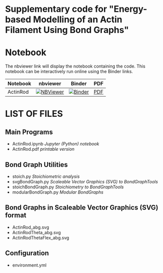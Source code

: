 # Supplementary code for "Energy-based Modelling of an Actin Filament Using Bond Graphs"

# Notebook

The nbviewer link will display the notebook containing the code. This notebook can be interactively run online using the Binder links.

Notebook | nbviewer | Binder | PDF
--- | --- | --- | ---
ActinRod|[![NBViewer](https://github.com/jupyter/design/blob/master/logos/Badges/nbviewer_badge.svg)](https://nbviewer.jupyter.org/github/gawthrop/ActinRod24/blob/main/ActinRod.ipynb)|[![Binder](https://mybinder.org/badge_logo.svg)](https://mybinder.org/v2/gh/gawthrop/ActinRod24/main?filepath=ActinRod.ipynb)|[PDF](https://github.com/gawthrop/ActinRod24/blob/main/ActinRod.pdf)

# LIST OF FILES

## Main Programs

- ActinRod.ipynb *Jupyter (Python) notebook*
- ActinRod.pdf  *printable version*
  
## Bond Graph Utilities

- stoich.py *Stoichiometric analysis*
- svgBondGraph.py *Scaleable Vector Graphics (SVG) to BondGraphTools*
- stoichBondGraph.py *Stoichiometry to BondGraphTools*
- modularBondGraph.py *Modular BondGraphs*

## Bond Graphs in Scaleable Vector Graphics (SVG) format
- ActinRod_abg.svg 
- ActinRodTheta_abg.svg
- ActinRodThetaFlex_abg.svg

## Configuration
- environment.yml
